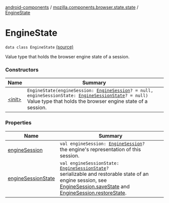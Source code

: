 [android-components](../../index.md) / [mozilla.components.browser.state.state](../index.md) / [EngineState](./index.md)

# EngineState

`data class EngineState` [(source)](https://github.com/mozilla-mobile/android-components/blob/master/components/browser/state/src/main/java/mozilla/components/browser/state/state/EngineState.kt#L13)

Value type that holds the browser engine state of a session.

### Constructors

| Name | Summary |
|---|---|
| [&lt;init&gt;](-init-.md) | `EngineState(engineSession: `[`EngineSession`](../../mozilla.components.concept.engine/-engine-session/index.md)`? = null, engineSessionState: `[`EngineSessionState`](../../mozilla.components.concept.engine/-engine-session-state/index.md)`? = null)`<br>Value type that holds the browser engine state of a session. |

### Properties

| Name | Summary |
|---|---|
| [engineSession](engine-session.md) | `val engineSession: `[`EngineSession`](../../mozilla.components.concept.engine/-engine-session/index.md)`?`<br>the engine's representation of this session. |
| [engineSessionState](engine-session-state.md) | `val engineSessionState: `[`EngineSessionState`](../../mozilla.components.concept.engine/-engine-session-state/index.md)`?`<br>serializable and restorable state of an engine session, see [EngineSession.saveState](../../mozilla.components.concept.engine/-engine-session/save-state.md) and [EngineSession.restoreState](../../mozilla.components.concept.engine/-engine-session/restore-state.md). |
